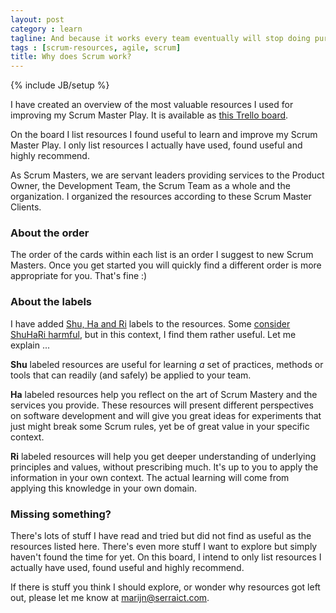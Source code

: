 ```yaml
---
layout: post
category : learn
tagline: And because it works every team eventually will stop doing pure Scrum
tags : [scrum-resources, agile, scrum]
title: Why does Scrum work?
---
```

{% include JB/setup %}

I have created an overview of the most valuable resources I used 
for improving my Scrum Master Play. 
It is available as [this Trello board].

On the board I list resources I found useful to learn and improve my Scrum Master Play. 
I only list resources I actually have used, found useful and highly recommend. 

As Scrum Masters, we are servant leaders providing services to the 
Product Owner, 
the Development Team, 
the Scrum Team as a whole 
and the organization. 
I organized the resources according to these Scrum Master Clients.

### About the order

The order of the cards within each list is an order I suggest to new Scrum Masters. 
Once you get started you will quickly find a different order is more appropriate for you. 
That's fine :)

### About the labels

I have added [Shu, Ha and Ri](http://alistair.cockburn.us/Shu+Ha+Ri) labels to the resources. 
Some [consider ShuHaRi harmful](http://agilecoach.typepad.com/agile-coaching/2010/02/shuhari-considered-harmful.html), 
but in this context, I find them rather useful. Let me explain ...

**Shu** labeled resources are useful for learning *a* set of practices, methods or tools that can readily (and safely) be applied to your team.

**Ha** labeled resources help you reflect on the art of Scrum Mastery and the services you provide. 
These resources will present different perspectives on software development 
and will give you great ideas for experiments that just might break some Scrum rules, 
yet be of great value in your specific context.

**Ri** labeled resources will help you get deeper understanding of underlying principles and values, 
without prescribing much. 
It's up to you to apply the information in your own context. 
The actual learning will come from applying this knowledge in your own domain.

### Missing something? 

There's lots of stuff I have read and tried but did not find as useful as the resources listed here. 
There's even more stuff I want to explore but simply haven't found the time for yet.
On this board, I intend to only list resources I actually have used, found useful and highly recommend.

If there is stuff you think I should explore, or wonder why resources got left out, 
please let me know at marijn@serraict.com.


 [this Trello board]: http://bit.do/serras-scrum-resources
